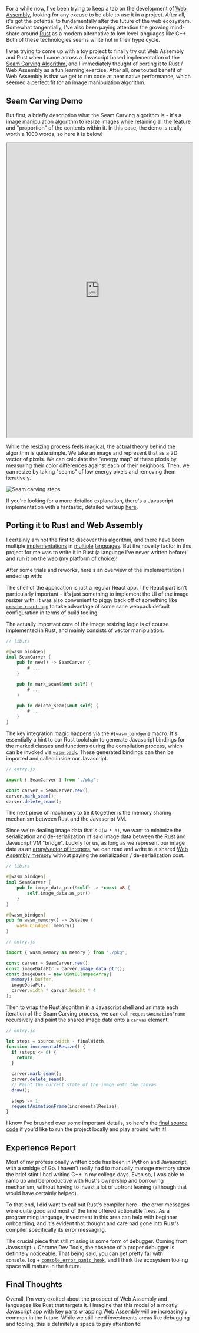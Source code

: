 For a while now, I've been trying to keep a tab on the development of
[Web Assembly](https://webassembly.org/), looking for any excuse to be able to
use it in a project. After all, it's got the potential to fundamentally alter
the future of the web ecosystem. Somewhat tangentially, I've also been paying
attention the growing mind-share around [Rust](https://www.rust-lang.org/) as a
modern alternative to low level languages like C++. Both of these technologies
seems white hot in their hype cycle.

I was trying to come up with a toy project to finally try out Web Assembly and
Rust when I came across a Javascript based implementation of the
[Seam Carving Algorithm](https://en.wikipedia.org/wiki/Seam_carving), and I
immediately thought of porting it to Rust / Web Assembly as a fun learning
exercise. After all, one touted benefit of Web Assembly is that we get to run
code at near native performance, which seemed a perfect fit for an image
manipulation algorithm.

## Seam Carving Demo

But first, a briefly description what the Seam Carving algorithm is - it's a
image manipulation algorithm to resize images while retaining all the feature
and "proportion" of the contents within it. In this case, the demo is really
worth a 1000 words, so here it is below!

<div class="full-width flex border-gray-150 my-6 border-b border-t">
  <iframe src="https://yanglinz.github.io/rust-wasm-seam-carving/" width="100%" height="800">
  </iframe>
</div>

While the resizing process feels magical, the actual theory behind the algorithm
is quite simple. We take an image and represent that as a 2D vector of pixels.
We can calculate the "energy map" of these pixels by measuring their color
differences against each of their neighbors. Then, we can resize by taking
"seams" of low energy pixels and removing them iteratively.

![Seam carving steps](./step-diagram.png)

If you're looking for a more detailed explanation, there's a Javascript
implementation with a fantastic, detailed writeup
[here](https://trekhleb.dev/blog/2021/content-aware-image-resizing-in-javascript/).

## Porting it to Rust and Web Assembly

I certainly am not the first to discover this algorithm, and there have been
multiple [implementations](https://github.com/andrewdcampbell/seam-carving) in
[multiple](https://github.com/esimov/caire)
[languages](https://github.com/andrewdcampbell/seam-carving). But the novelty
factor in this project for me was to write it in Rust (a language I've never
written before) and run it on the web (my platform of choice)!

After some trials and reworks, here's an overview of the implementation I ended
up with:

The shell of the application is just a regular React app. The React part isn't
particularly important - it's just something to implement the UI of the image
resizer with. It was also convenient to piggy back off of something like
[`create-react-app`](https://create-react-app.dev/) to take advantage of some
sane webpack default configuration in terms of build tooling.

The actually important core of the image resizing logic is of course implemented
in Rust, and mainly consists of vector manipulation.

```rust
// lib.rs

#[wasm_bindgen]
impl SeamCarver {
    pub fn new() -> SeamCarver {
        # ...
    }

    pub fn mark_seam(&mut self) {
        # ...
    }

    pub fn delete_seam(&mut self) {
        # ...
    }
}
```

The key integration magic happens via the `#[wasm_bindgen]` macro. It's
essentially a hint to our Rust toolchain to generate Javascript bindings for the
marked classes and functions during the compilation process, which can be
invoked via [`wasm-pack`](https://github.com/rustwasm/wasm-pack). These
generated bindings can then be imported and called inside our Javascript.

```js
// entry.js

import { SeamCarver } from "./pkg";

const carver = SeamCarver.new();
carver.mark_seam();
carver.delete_seam();
```

The next piece of machinery to tie it together is the memory sharing mechanism
between Rust and the Javascript VM.

Since we're dealing image data that's `O(w * h)`, we want to minimize the
serialization and de-serialization of said image data between the Rust and
Javascript VM "bridge". Luckily for us, as long as we represent our image data
as an
[array/vector of integers](https://developer.mozilla.org/en-US/docs/Web/API/ImageData/data),
we can read and write to a shared
[Web Assembly memory](https://developer.mozilla.org/en-US/docs/Web/JavaScript/Reference/Global_Objects/WebAssembly/Memory)
without paying the serialization / de-serialization cost.

```rust
// lib.rs

#[wasm_bindgen]
impl SeamCarver {
    pub fn image_data_ptr(&self) -> *const u8 {
        self.image_data.as_ptr()
    }
}

#[wasm_bindgen]
pub fn wasm_memory() -> JsValue {
    wasm_bindgen::memory()
}
```

```js
// entry.js

import { wasm_memory as memory } from "./pkg";

const carver = SeamCarver.new();
const imageDataPtr = carver.image_data_ptr();
const imageData = new Uint8ClampedArray(
  memory().buffer,
  imageDataPtr,
  carver.width * carver.height * 4
);
```

Then to wrap the Rust algorithm in a Javascript shell and animate each iteration
of the Seam Carving process, we can call `requestAnimationFrame` recursively and
paint the shared image data onto a `canvas` element.

```js
// entry.js

let steps = source.width - finalWidth;
function incrementalResize() {
  if (steps <= 0) {
    return;
  }

  carver.mark_seam();
  carver.delete_seam();
  // Paint the current state of the image onto the canvas
  draw();

  steps -= 1;
  requestAnimationFrame(incrementalResize);
}
```

I know I've brushed over some important details, so here's the
[final source code](https://github.com/yanglinz/rust-wasm-seam-carving) if you'd
like to run the project locally and play around with it!

## Experience Report

Most of my professionally written code has been in Python and Javascript, with a
smidge of Go. I haven't really had to manually manage memory since the brief
stint I had writing C++ in my college days. Even so, I was able to ramp up and
be productive with Rust's ownership and borrowing mechanism, without having to
invest a lot of upfront leaning (although that would have certainly helped).

To that end, I did want to call out Rust's compiler here - the error messages
were quite good and most of the time offered actionable fixes. As a programming
language, investment in this area can help with beginner onboarding, and it's
evident that thought and care had gone into Rust's compiler specifically its
error messaging.

The crucial piece that still missing is some form of debugger. Coming from
Javascript + Chrome Dev Tools, the absence of a proper debugger is definitely
noticeable. That being said, you can get pretty far with `console.log` +
[`console_error_panic_hook`](https://github.com/rustwasm/console_error_panic_hook),
and I think the ecosystem tooling space will mature in the future.

## Final Thoughts

Overall, I'm very excited about the prospect of Web Assembly and languages like
Rust that targets it. I imagine that this model of a mostly Javascript app with
key parts wrapping Web Assembly will be increasingly common in the future. While
we still need investments areas like debugging and tooling, this is definitely a
space to pay attention to!
